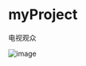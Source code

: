 # myProject

电视观众

![image](https://raw.githubusercontent.com/2017NewBorn/myProject/master/fisrtGif.gif)


